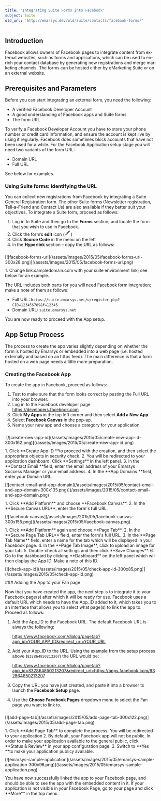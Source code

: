 ```yaml
---
title: 'Integrating Suite Forms into Facebook'
subject: Suite
old_url: 'http://emarsys.dev/old/suite/contacts/facebook-forms/'
---
```


Introduction
------------

<span lang="EN-GB">Facebook allows owners of Facebook pages to integrate content from external websites, such as forms and applications, which can be used to enrich your contact database by generating new registrations and merge marketing channels. The forms can be hosted either by eMarketing Suite or on an external website.</span>

Prerequisites and Parameters
----------------------------

 Before you can start integrating an external form, you need the following:

- A verified Facebook Developer Account
- A good understanding of Facebook apps and Suite forms
- The form URL

 To verify a Facebook Developer Account you have to store your phone number or credit card information, and ensure the account is kept live by using it regularly. Facebook does sometimes block accounts that have not been used for a while. For the Facebook Application setup stage you will need two variants of the form URL:

- Domain URL
- Full URL

 See below for examples.

### Using Suite forms: identifying the URL

 You can collect new registrations from Facebook by integrating a Suite General Registration form. The other Suite forms (Newsletter registration, Tell-a-Friend and Contact Us) are also available if they better suit your objectives. To integrate a Suite form, proceed as follows:

1. Log in to Suite and then go to the **Forms** section, and locate the form that you wish to use in Facebook.
2. Click the form’s **edit** icon ([![edit-icon](/assets/images/2015/02/edit-icon.png)](/assets/images/2015/02/edit-icon.png))
3. Click **Source Code** in the menu on the left
4. In the **Hyperlink** section – copy the URL as follows:

<div class="floatnone" style="padding-bottom: 10px; padding-top: 10px;">[![facebook-forms-url](/assets/images/2015/05/facebook-forms-url-300x28.png)](/assets/images/2015/05/facebook-forms-url.png)</div>1. Change link.sampledomain.com with your suite environment link; see below for an example.

 The URL includes both parts for you will need Facebook form integration; make a note of them as follows:

- Full URL: `https://suite.emarsys.net/u/register.php?CID=123456789&f=12345`
- Domain URL: `suite.emarsys.net`

 You are now ready to proceed with the App setup.

App Setup Process
-----------------

 The process to create the app varies slightly depending on whether the form is hosted by Emarsys or embedded into a web page (i.e. hosted externally and based on an https feed). The main difference is that a form hosted on a web page needs a little more preparation.

### Creating the Facebook App

 To create the app in Facebook, proceed as follows:

1. Test to make sure that the form looks correct by pasting the Full URL into your browser.
2. Log in to the Facebook developer page <https://developers.facebook.com>
3. Click **My Apps** in the top left corner and then select **Add a New App**.
4. Select **Facebook Canvas** in the pop-up.
5. Name your new app and choose a category for your application.

<div class="floatnone" style="padding-bottom: 10px; padding-top: 10px;"> [![create-new-app-id](/assets/images/2015/05/create-new-app-id-300x162.png)](/assets/images/2015/05/create-new-app-id.png)</div>1. Click **Create App ID **to proceed with the creation, and then select the appropriate objects in security check.
2. You will be redirected to your application dashboard. Click **Settings** in the left panel.
3. In the **Contact Email **field, enter the email address of your Emarsys Success Manager or your email address.
4. In the **App Domains **field, enter your Domain URL.

<div class="floatnone" style="padding-bottom: 10px; padding-top: 10px;">[![contact-email-and-app-domain](/assets/images/2015/05/contact-email-and-app-domain-300x135.png)](/assets/images/2015/05/contact-email-and-app-domain.png)</div>1. Click **Add Platform** and choose **Facebook Canvas**.
2. In the **Secure Canvas URL**, enter the form's full URL.

<div class="floatnone" style="padding-bottom: 10px; padding-top: 10px;">[![facebook-canvas](/assets/images/2015/05/facebook-canvas-300x155.png)](/assets/images/2015/05/facebook-canvas.png)</div>1. Click **Add Platform** again and choose **Page Tab**.
2. In the **Secure Page Tab URL** field, enter the form's full URL.
3. In the **Page Tab Name** field, enter a name for the tab which will be displayed in your Facebook page.
4. In the **Page Tab Image**, click to upload an image for your tab.
5. Double-check all settings and then click **Save Changes**.
6. Go to the dashboard by clicking **Dashboard** on the left panel which will then display the App ID. Make a note of this ID.

<div class="floatnone" style="padding-bottom: 10px; padding-top: 10px;">[![check-app-id](/assets/images/2015/05/check-app-id-300x85.png)](/assets/images/2015/05/check-app-id.png)</div>### Adding the App to your Fan page

 Now that you have created the app, the next step is to integrate it to your Facebook page(s) after which it will be ready for use. Facebook uses a default URL which needs to have the App_ID added to it, which takes you to an interface that allows you to select what page(s) to link the app to. Proceed as follows:

1. Add the App_ID to the Facebook URL. The default Facebook URL is always the following:
 

    https://www.facebook.com/dialog/pagetab?app_id=YOUR_APP_ID&redirect_uri=YOUR_URL

1. Add your App_ID to the URL. Using the example from the setup process above (`832864850213207`) the URL would be:
 

    https://www.facebook.com/dialog/pagetab?app_id=832864850213207&redirect_uri=https://apps.facebook.com/832864850213207

1. Copy the URL you have just created, and paste it into a browser to launch the **Facebook Setup** page.
2. Use the **Choose Facebook Pages** dropdown menu to select the Fan page you want to link to.

<div class="floatnone" style="padding-bottom: 10px; padding-top: 10px;">[![add-page-tab](/assets/images/2015/05/add-page-tab-300x122.png)](/assets/images/2015/05/add-page-tab.png)</div>1. Click **Add Page Tab** to complete the process. You will be redirected to your application
2. By default, your Facebook app will not be public. In order to make your application available to the general public, click **Status & Review** in your app configuration page.
3. Switch to **Yes **to make your application publicy available.

<div class="floatnone" style="padding-bottom: 10px; padding-top: 10px;">[![emarsys-sample-application](/assets/images/2015/05/emarsys-sample-application-300x96.png)](/assets/images/2015/05/emarsys-sample-application.png)</div> You have now successfully linked the app to your Facebook page, and should be able to see the app with the embedded content in it. If your application is not visible in your Facebook Page, go to your page and click **More** in the top menu.